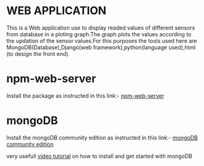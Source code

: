 # WEB APPLICATION

This is a Web application use to display readed values of different sensors from database in a ploting graph.The graph plots the values according to the updation of the sensor values.For this purposes the tools used here are MongoDB(Database),Django(web framework),python(language used),html (to design the front end).

# npm-web-server

Install the package as instructed in this link:-
[npm-web-server]( https://www.npmjs.com/package/local-web-server/ )

# mongoDB

Install the mongoDB community edition as instructed in this link:-
[mongoDB community edition ]( https://docs.mongodb.com/manual/tutorial/install-mongodb-on-windows/ )

very usefull [ video tutorial](https://www.youtube.com/watch?v=FwMwO8pXfq0) on how to install and get started with mongoDB
